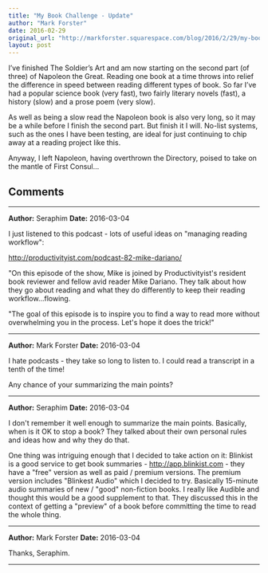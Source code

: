 ```yaml
---
title: "My Book Challenge - Update"
author: "Mark Forster"
date: 2016-02-29
original_url: "http://markforster.squarespace.com/blog/2016/2/29/my-book-challenge-update.html"
layout: post
---
```


I’ve finished The Soldier’s Art and am now starting on the second part (of three) of Napoleon the Great. Reading one book at a time throws into relief the difference in speed between reading different types of book. So far I’ve had a popular science book (very fast), two fairly literary novels (fast), a history (slow) and a prose poem (very slow).

As well as being a slow read the Napoleon book is also very long, so it may be a while before I finish the second part. But finish it I will. No-list systems, such as the ones I have been testing, are ideal for just continuing to chip away at a reading project like this.

Anyway, I left Napoleon, having overthrown the Directory, poised to take on the mantle of First Consul…


## Comments

---

**Author:** Seraphim
**Date:** 2016-03-04

I just listened to this podcast - lots of useful ideas on "managing reading workflow":  
  
<http://productivityist.com/podcast-82-mike-dariano/>  
  
"On this episode of the show, Mike is joined by Productivityist's resident book reviewer and fellow avid reader Mike Dariano. They talk about how they go about reading and what they do differently to keep their reading workflow...flowing.  
  
"The goal of this episode is to inspire you to find a way to read more without overwhelming you in the process. Let's hope it does the trick!"

---

**Author:** Mark Forster
**Date:** 2016-03-04

I hate podcasts - they take so long to listen to. I could read a transcript in a tenth of the time!  
  
Any chance of your summarizing the main points?

---

**Author:** Seraphim
**Date:** 2016-03-04

I don't remember it well enough to summarize the main points. Basically, when is it OK to stop a book? They talked about their own personal rules and ideas how and why they do that.  
  
One thing was intriguing enough that I decided to take action on it: Blinkist is a good service to get book summaries - <http://app.blinkist.com> - they have a "free" version as well as paid / premium versions. The premium version includes "Blinkest Audio" which I decided to try. Basically 15-minute audio summaries of new / "good" non-fiction books. I really like Audible and thought this would be a good supplement to that. They discussed this in the context of getting a "preview" of a book before committing the time to read the whole thing.

---

**Author:** Mark Forster
**Date:** 2016-03-04

Thanks, Seraphim.

---
